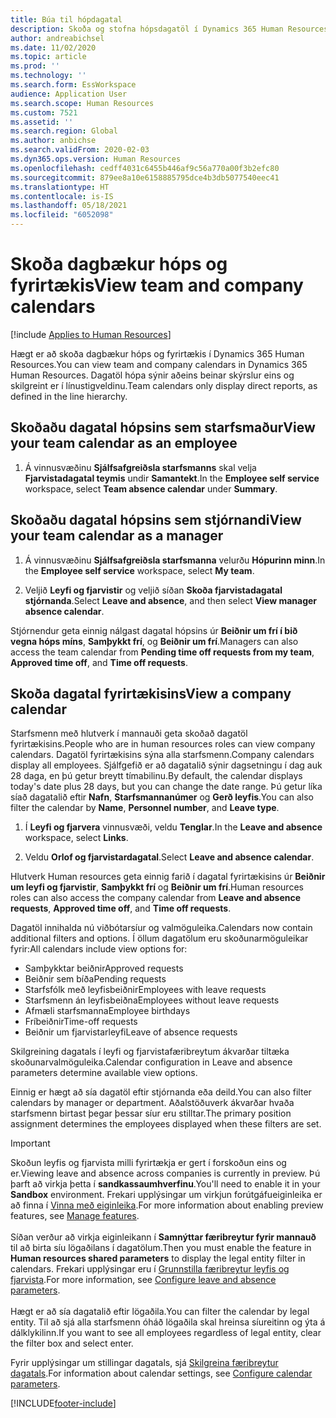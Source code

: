 ```yaml
---
title: Búa til hópdagatal
description: Skoða og stofna hópsdagatöl í Dynamics 365 Human Resources.
author: andreabichsel
ms.date: 11/02/2020
ms.topic: article
ms.prod: ''
ms.technology: ''
ms.search.form: EssWorkspace
audience: Application User
ms.search.scope: Human Resources
ms.custom: 7521
ms.assetid: ''
ms.search.region: Global
ms.author: anbichse
ms.search.validFrom: 2020-02-03
ms.dyn365.ops.version: Human Resources
ms.openlocfilehash: cedff4031c6455b446af9c56a770a00f3b2efc80
ms.sourcegitcommit: 879ee8a10e6158885795dce4b3db5077540eec41
ms.translationtype: HT
ms.contentlocale: is-IS
ms.lasthandoff: 05/18/2021
ms.locfileid: "6052098"
---
```

# <a name="view-team-and-company-calendars"></a><span data-ttu-id="d4c86-103">Skoða dagbækur hóps og fyrirtækis</span><span class="sxs-lookup"><span data-stu-id="d4c86-103">View team and company calendars</span></span>

[!include [Applies to Human Resources](../includes/applies-to-hr.md)]

<span data-ttu-id="d4c86-104">Hægt er að skoða dagbækur hóps og fyrirtækis í Dynamics 365 Human Resources.</span><span class="sxs-lookup"><span data-stu-id="d4c86-104">You can view team and company calendars in Dynamics 365 Human Resources.</span></span> <span data-ttu-id="d4c86-105">Dagatöl hópa sýnir aðeins beinar skýrslur eins og skilgreint er í línustigveldinu.</span><span class="sxs-lookup"><span data-stu-id="d4c86-105">Team calendars only display direct reports, as defined in the line hierarchy.</span></span>

## <a name="view-your-team-calendar-as-an-employee"></a><span data-ttu-id="d4c86-106">Skoðaðu dagatal hópsins sem starfsmaður</span><span class="sxs-lookup"><span data-stu-id="d4c86-106">View your team calendar as an employee</span></span>

1. <span data-ttu-id="d4c86-107">Á vinnusvæðinu **Sjálfsafgreiðsla starfsmanns** skal velja **Fjarvistadagatal teymis** undir **Samantekt**.</span><span class="sxs-lookup"><span data-stu-id="d4c86-107">In the **Employee self service** workspace, select **Team absence calendar** under **Summary**.</span></span>

## <a name="view-your-team-calendar-as-a-manager"></a><span data-ttu-id="d4c86-108">Skoðaðu dagatal hópsins sem stjórnandi</span><span class="sxs-lookup"><span data-stu-id="d4c86-108">View your team calendar as a manager</span></span>

1. <span data-ttu-id="d4c86-109">Á vinnusvæðinu **Sjálfsafgreiðsla starfsmanna** velurðu **Hópurinn minn**.</span><span class="sxs-lookup"><span data-stu-id="d4c86-109">In the **Employee self service** workspace, select **My team**.</span></span>

2. <span data-ttu-id="d4c86-110">Veljið **Leyfi og fjarvistir** og veljið síðan **Skoða fjarvistadagatal stjórnanda**.</span><span class="sxs-lookup"><span data-stu-id="d4c86-110">Select **Leave and absence**, and then select **View manager absence calendar**.</span></span>

<span data-ttu-id="d4c86-111">Stjórnendur geta einnig nálgast dagatal hópsins úr **Beiðnir um frí í bið vegna hóps míns**, **Samþykkt frí**, og **Beiðnir um frí**.</span><span class="sxs-lookup"><span data-stu-id="d4c86-111">Managers can also access the team calendar from **Pending time off requests from my team**, **Approved time off**, and **Time off requests**.</span></span> 

## <a name="view-a-company-calendar"></a><span data-ttu-id="d4c86-112">Skoða dagatal fyrirtækisins</span><span class="sxs-lookup"><span data-stu-id="d4c86-112">View a company calendar</span></span>

<span data-ttu-id="d4c86-113">Starfsmenn með hlutverk í mannauði geta skoðað dagatöl fyrirtækisins.</span><span class="sxs-lookup"><span data-stu-id="d4c86-113">People who are in human resources roles can view company calendars.</span></span> <span data-ttu-id="d4c86-114">Dagatöl fyrirtækisins sýna alla starfsmenn.</span><span class="sxs-lookup"><span data-stu-id="d4c86-114">Company calendars display all employees.</span></span> <span data-ttu-id="d4c86-115">Sjálfgefið er að dagatalið sýnir dagsetningu í dag auk 28 daga, en þú getur breytt tímabilinu.</span><span class="sxs-lookup"><span data-stu-id="d4c86-115">By default, the calendar displays today's date plus 28 days, but you can change the date range.</span></span> <span data-ttu-id="d4c86-116">Þú getur líka síað dagatalið eftir **Nafn**, **Starfsmannanúmer** og **Gerð leyfis**.</span><span class="sxs-lookup"><span data-stu-id="d4c86-116">You can also filter the calendar by **Name**, **Personnel number**, and **Leave type**.</span></span>

1. <span data-ttu-id="d4c86-117">Í **Leyfi og fjarvera** vinnusvæði, veldu **Tenglar**.</span><span class="sxs-lookup"><span data-stu-id="d4c86-117">In the **Leave and absence** workspace, select **Links**.</span></span>

2. <span data-ttu-id="d4c86-118">Veldu **Orlof og fjarvistardagatal**.</span><span class="sxs-lookup"><span data-stu-id="d4c86-118">Select **Leave and absence calendar**.</span></span>

<span data-ttu-id="d4c86-119">Hlutverk Human resources geta einnig farið í dagatal fyrirtækisins úr **Beiðnir um leyfi og fjarvistir**, **Samþykkt frí** og **Beiðnir um frí**.</span><span class="sxs-lookup"><span data-stu-id="d4c86-119">Human resources roles can also access the company calendar from **Leave and absence requests**, **Approved time off**, and **Time off requests**.</span></span> 

<span data-ttu-id="d4c86-120">Dagatöl innihalda nú viðbótarsíur og valmöguleika.</span><span class="sxs-lookup"><span data-stu-id="d4c86-120">Calendars now contain additional filters and options.</span></span> <span data-ttu-id="d4c86-121">Í öllum dagatölum eru skoðunarmöguleikar fyrir:</span><span class="sxs-lookup"><span data-stu-id="d4c86-121">All calendars include view options for:</span></span>

- <span data-ttu-id="d4c86-122">Samþykktar beiðnir</span><span class="sxs-lookup"><span data-stu-id="d4c86-122">Approved requests</span></span>
- <span data-ttu-id="d4c86-123">Beiðnir sem bíða</span><span class="sxs-lookup"><span data-stu-id="d4c86-123">Pending requests</span></span>
- <span data-ttu-id="d4c86-124">Starfsfólk með leyfisbeiðnir</span><span class="sxs-lookup"><span data-stu-id="d4c86-124">Employees with leave requests</span></span>
- <span data-ttu-id="d4c86-125">Starfsmenn án leyfisbeiðna</span><span class="sxs-lookup"><span data-stu-id="d4c86-125">Employees without leave requests</span></span>
- <span data-ttu-id="d4c86-126">Afmæli starfsmanna</span><span class="sxs-lookup"><span data-stu-id="d4c86-126">Employee birthdays</span></span>
- <span data-ttu-id="d4c86-127">Fríbeiðnir</span><span class="sxs-lookup"><span data-stu-id="d4c86-127">Time-off requests</span></span> 
- <span data-ttu-id="d4c86-128">Beiðnir um fjarvistarleyfi</span><span class="sxs-lookup"><span data-stu-id="d4c86-128">Leave of absence requests</span></span>

<span data-ttu-id="d4c86-129">Skilgreining dagatals í leyfi og fjarvistafæribreytum ákvarðar tiltæka skoðunarvalmöguleika.</span><span class="sxs-lookup"><span data-stu-id="d4c86-129">Calendar configuration in Leave and absence parameters determine available view options.</span></span>

<span data-ttu-id="d4c86-130">Einnig er hægt að sía dagatöl eftir stjórnanda eða deild.</span><span class="sxs-lookup"><span data-stu-id="d4c86-130">You can also filter calendars by manager or department.</span></span> <span data-ttu-id="d4c86-131">Aðalstöðuverk ákvarðar hvaða starfsmenn birtast þegar þessar síur eru stilltar.</span><span class="sxs-lookup"><span data-stu-id="d4c86-131">The primary position assignment determines the employees displayed when these filters are set.</span></span> 

>[!IMPORTANT]
><span data-ttu-id="d4c86-132">Skoðun leyfis og fjarvista milli fyrirtækja er gert í forskoðun eins og er.</span><span class="sxs-lookup"><span data-stu-id="d4c86-132">Viewing leave and absence across companies is currently in preview.</span></span> <span data-ttu-id="d4c86-133">Þú þarft að virkja þetta í **sandkassaumhverfinu**.</span><span class="sxs-lookup"><span data-stu-id="d4c86-133">You'll need to enable it in your **Sandbox** environment.</span></span> <span data-ttu-id="d4c86-134">Frekari upplýsingar um virkjun forútgáfueiginleika er að finna í [Vinna með eiginleika](hr-admin-manage-features.md).</span><span class="sxs-lookup"><span data-stu-id="d4c86-134">For more information about enabling preview features, see [Manage features](hr-admin-manage-features.md).</span></span><br><br>
><span data-ttu-id="d4c86-135">Síðan verður að virkja eiginleikann í **Samnýttar færibreytur fyrir mannauð** til að birta síu lögaðilans í dagatölum.</span><span class="sxs-lookup"><span data-stu-id="d4c86-135">Then you must enable the feature in **Human resources shared parameters** to display the legal entity filter in calendars.</span></span> <span data-ttu-id="d4c86-136">Frekari upplýsingar eru í [Grunnstilla færibreytur leyfis og fjarvista](hr-leave-and-absence-parameters.md).</span><span class="sxs-lookup"><span data-stu-id="d4c86-136">For more information, see [Configure leave and absence parameters](hr-leave-and-absence-parameters.md).</span></span><br><br>
><span data-ttu-id="d4c86-137">Hægt er að sía dagatalið eftir lögaðila.</span><span class="sxs-lookup"><span data-stu-id="d4c86-137">You can filter the calendar by legal entity.</span></span> <span data-ttu-id="d4c86-138">Til að sjá alla starfsmenn óháð lögaðila skal hreinsa síureitinn og ýta á dálklykilinn.</span><span class="sxs-lookup"><span data-stu-id="d4c86-138">If you want to see all employees regardless of legal entity, clear the filter box and select enter.</span></span> 

<span data-ttu-id="d4c86-139">Fyrir upplýsingar um stillingar dagatals, sjá [Skilgreina færibreytur dagatals](hr-leave-and-absence-parameters.md?configure-calendar-parameters).</span><span class="sxs-lookup"><span data-stu-id="d4c86-139">For information about calendar settings, see [Configure calendar parameters](hr-leave-and-absence-parameters.md?configure-calendar-parameters).</span></span>



[!INCLUDE[footer-include](../includes/footer-banner.md)]